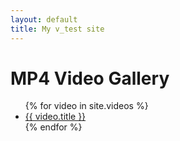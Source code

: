 ```yaml
---
layout: default
title: My v_test site
---
```


<h1>MP4 Video Gallery</h1>
<ul>
  {% for video in site.videos %}
    <li><a href="{{ video.url }}">{{ video.title }}</a></li>
  {% endfor %}
</ul>
